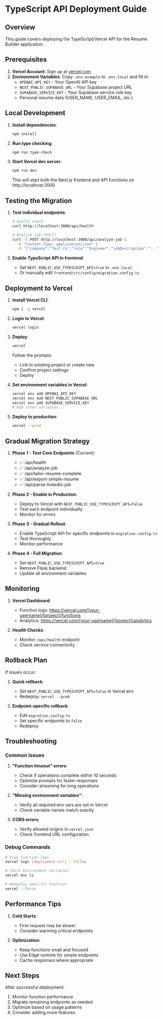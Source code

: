 # TypeScript API Deployment Guide

## Overview
This guide covers deploying the TypeScript/Vercel API for the Resume Builder application.

## Prerequisites

1. **Vercel Account**: Sign up at [vercel.com](https://vercel.com)
2. **Environment Variables**: Copy `.env.example` to `.env.local` and fill in:
   - `OPENAI_API_KEY` - Your OpenAI API key
   - `NEXT_PUBLIC_SUPABASE_URL` - Your Supabase project URL
   - `SUPABASE_SERVICE_KEY` - Your Supabase service role key
   - Personal resume data (USER_NAME, USER_EMAIL, etc.)

## Local Development

1. **Install dependencies**:
   ```bash
   npm install
   ```

2. **Run type checking**:
   ```bash
   npm run type-check
   ```

3. **Start Vercel dev server**:
   ```bash
   npm run dev
   ```

   This will start both the Next.js frontend and API functions on http://localhost:3000

## Testing the Migration

1. **Test individual endpoints**:
   ```bash
   # Health check
   curl http://localhost:3000/api/health

   # Analyze job (POST)
   curl -X POST http://localhost:3000/api/analyze-job \
     -H "Content-Type: application/json" \
     -d '{"company":"Test Co","role":"Engineer","jobDescription":"..."}'
   ```

2. **Enable TypeScript API in frontend**:
   - Set `NEXT_PUBLIC_USE_TYPESCRIPT_API=true` in `.env.local`
   - Or manually edit `frontend/src/config/migration.config.ts`

## Deployment to Vercel

1. **Install Vercel CLI**:
   ```bash
   npm i -g vercel
   ```

2. **Login to Vercel**:
   ```bash
   vercel login
   ```

3. **Deploy**:
   ```bash
   vercel
   ```

   Follow the prompts:
   - Link to existing project or create new
   - Confirm project settings
   - Deploy

4. **Set environment variables in Vercel**:
   ```bash
   vercel env add OPENAI_API_KEY
   vercel env add NEXT_PUBLIC_SUPABASE_URL
   vercel env add SUPABASE_SERVICE_KEY
   # Add other variables...
   ```

5. **Deploy to production**:
   ```bash
   vercel --prod
   ```

## Gradual Migration Strategy

1. **Phase 1 - Test Core Endpoints** (Current):
   - ✅ /api/health
   - ✅ /api/analyze-job
   - ✅ /api/tailor-resume-complete
   - ✅ /api/export-simple-resume
   - ✅ /api/parse-linkedin-job

2. **Phase 2 - Enable in Production**:
   - Deploy to Vercel with `NEXT_PUBLIC_USE_TYPESCRIPT_API=false`
   - Test each endpoint individually
   - Monitor for errors

3. **Phase 3 - Gradual Rollout**:
   - Enable TypeScript API for specific endpoints in `migration.config.ts`
   - Test thoroughly
   - Monitor performance

4. **Phase 4 - Full Migration**:
   - Set `NEXT_PUBLIC_USE_TYPESCRIPT_API=true`
   - Remove Flask backend
   - Update all environment variables

## Monitoring

1. **Vercel Dashboard**:
   - Function logs: https://vercel.com/[your-username]/[project]/functions
   - Analytics: https://vercel.com/[your-username]/[project]/analytics

2. **Health Checks**:
   - Monitor `/api/health` endpoint
   - Check service connectivity

## Rollback Plan

If issues occur:

1. **Quick rollback**:
   - Set `NEXT_PUBLIC_USE_TYPESCRIPT_API=false` in Vercel env
   - Redeploy: `vercel --prod`

2. **Endpoint-specific rollback**:
   - Edit `migration.config.ts`
   - Set specific endpoints to `false`
   - Redeploy

## Troubleshooting

### Common Issues

1. **"Function timeout" errors**:
   - Check if operations complete within 10 seconds
   - Optimize prompts for faster responses
   - Consider streaming for long operations

2. **"Missing environment variables"**:
   - Verify all required env vars are set in Vercel
   - Check variable names match exactly

3. **CORS errors**:
   - Verify allowed origins in `vercel.json`
   - Check frontend URL configuration

### Debug Commands

```bash
# View function logs
vercel logs [deployment-url] --follow

# Check environment variables
vercel env ls

# Redeploy specific function
vercel --force
```

## Performance Tips

1. **Cold Starts**:
   - First request may be slower
   - Consider warming critical endpoints

2. **Optimization**:
   - Keep functions small and focused
   - Use Edge runtime for simple endpoints
   - Cache responses where appropriate

## Next Steps

After successful deployment:

1. Monitor function performance
2. Migrate remaining endpoints as needed
3. Optimize based on usage patterns
4. Consider adding more features